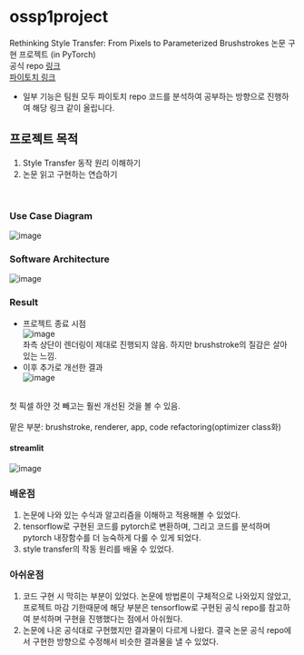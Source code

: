 # ossp1project

Rethinking Style Transfer: From Pixels to Parameterized Brushstrokes 논문 구현 프로젝트 (in PyTorch)<br/>
공식 repo <a href="https://github.com/CompVis/brushstroke-parameterized-style-transfer">링크</a> <br/>
<a href="https://github.com/justanhduc/brushstroke-parameterized-style-transfer/">파이토치 링크</a> </br>
* 일부 기능은 팀원 모두 파이토치 repo 코드를 분석하여 공부하는 방향으로 진행하여 해당 링크 같이 올립니다.

## 프로젝트 목적
1. Style Transfer 동작 원리 이해하기
2. 논문 읽고 구현하는 연습하기

<br/>

### Use Case Diagram

![image](https://user-images.githubusercontent.com/60024018/210245234-d2c61960-8208-492e-a022-0d48ea6c39f4.png)

### Software Architecture
![image](https://user-images.githubusercontent.com/60024018/178115865-491b421c-8f10-45b9-b8de-efc1cb30422e.png)

### Result
- 프로젝트 종료 시점 </br>
![image](https://user-images.githubusercontent.com/60024018/178115758-825d991b-1e41-497d-bc78-3aff76e46e2e.png) </br>
좌측 상단이 렌더링이 제대로 진행되지 않음. 하지만 brushstroke의 질감은 살아 있는 느낌. <br/>
- 이후 추가로 개선한 결과 </br>
![image](https://user-images.githubusercontent.com/60024018/210933288-1606efb1-18e8-4b2d-96e7-67b2a28aeb00.png)
 </br>
첫 픽셀 하얀 것 빼고는 훨씬 개선된 것을 볼 수 있음.<br/>
<br/>
맡은 부분: brushstroke, renderer, app, code refactoring(optimizer class화) <br/>

#### streamlit
![image](https://user-images.githubusercontent.com/60024018/178115947-4ef7aabc-2464-4f3d-96a6-49cccf81dced.png)

### 배운점
1. 논문에 나와 있는 수식과 알고리즘을 이해하고 적용해볼 수 있었다.
2. tensorflow로 구현된 코드를 pytorch로 변환하며, 그리고 코드를 분석하며 pytorch 내장함수를 더 능숙하게 다룰 수 있게 되었다.
3. style transfer의 작동 원리를 배울 수 있었다.

### 아쉬운점
1. 코드 구현 시 막히는 부분이 있었다. 논문에 방법론이 구체적으로 나와있지 않았고, 프로젝트 마감 기한때문에 해당 부분은 tensorflow로 구현된 공식 repo를 참고하여 분석하며 구현을 진행했다는 점에서 아쉬웠다.
2. 논문에 나온 공식대로 구현했지만 결과물이 다르게 나왔다. 결국 논문 공식 repo에서 구현한 방향으로 수정해서 비슷한 결과물을 낼 수 있었다.
